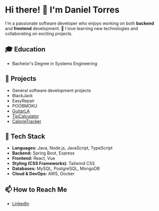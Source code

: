 # Hi there! 👋 I'm Daniel Torres

I'm a passionate software developer who enjoys working on both **backend** and **frontend** development. 🚀
I love learning new technologies and collaborating on exciting projects.

## 🎓 Education
- Bachelor's Degree in Systems Engineering

## 🔭 Projects
- General software development projects
- BlackJack
- EasyRepair
- POOBMOKU
- <a href="https://guitarla-dst.netlify.app/" target="_blank">GuitarLA</a>
- <a href="https://tipcalculator-dst.netlify.app/" target="_blank">TipCalculator</a>
- <a href="https://calorie-tracker-dst.netlify.app/" target="_blank">CalorieTracker</a>


## 🔧 Tech Stack

- **Languages:** Java, Node.js, JavaScript, TypeScript
- **Backend:** Spring Boot, Express
- **Frontend:** React, Vue
- **Styling (CSS Frameworks)**: Tailwind CSS
- **Databases:** MySQL, PostgreSQL, MongoDB
- **Cloud & DevOps:** AWS, Docker

## 📫 How to Reach Me
- [LinkedIn](https://www.linkedin.com/in/daniel-santiago-torres-acosta-7932592b4/)



